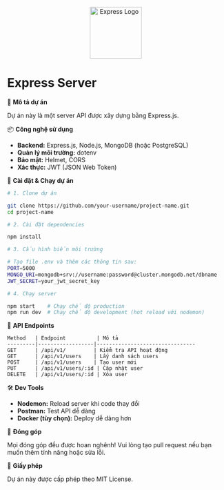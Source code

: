 <p align="center">
  <a href="https://expressjs.com/" target="blank"><img src="https://miro.medium.com/v2/resize:fit:640/format:webp/1*Jr3NFSKTfQWRUyjblBSKeg.png" width="120" alt="Express Logo" /></a>
</p>

# Express Server

📌 **Mô tả dự án**

Dự án này là một server API được xây dựng bằng Express.js.

📦 **Công nghệ sử dụng**

- **Backend:** Express.js, Node.js, MongoDB (hoặc PostgreSQL)
- **Quản lý môi trường:** dotenv
- **Bảo mật:** Helmet, CORS
- **Xác thực:** JWT (JSON Web Token)

🔧 **Cài đặt & Chạy dự án**

```bash
# 1. Clone dự án

git clone https://github.com/your-username/project-name.git
cd project-name

# 2. Cài đặt dependencies

npm install

# 3. Cấu hình biến môi trường

# Tạo file .env và thêm các thông tin sau:
PORT=5000
MONGO_URI=mongodb+srv://username:password@cluster.mongodb.net/dbname
JWT_SECRET=your_jwt_secret_key

# 4. Chạy server

npm start    # Chạy chế độ production
npm run dev  # Chạy chế độ development (hot reload với nodemon)
```

🚀 **API Endpoints**

```plaintext
Method   | Endpoint          | Mô tả
---------|------------------|--------------------------------
GET      | /api/v1/         | Kiểm tra API hoạt động
GET      | /api/v1/users    | Lấy danh sách users
POST     | /api/v1/users    | Tạo user mới
PUT      | /api/v1/users/:id | Cập nhật user
DELETE   | /api/v1/users/:id | Xóa user
```

🛠️ **Dev Tools**

- **Nodemon:** Reload server khi code thay đổi
- **Postman:** Test API dễ dàng
- **Docker (tùy chọn):** Deploy dễ dàng hơn

🤝 **Đóng góp**

Mọi đóng góp đều được hoan nghênh! Vui lòng tạo pull request nếu bạn muốn thêm tính năng hoặc sửa lỗi.

📜 **Giấy phép**

Dự án này được cấp phép theo MIT License.
